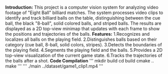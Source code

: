 **Introduction:**
This project is a computer vision system for analyzing video footage of "Eight Ball" billiard matches. The system processes video clips to identify and track billiard balls on the table, distinguishing between the cue ball, the black "8-ball", solid colored balls, and striped balls. The results are displayed as a 2D top-view minimap that updates with each frame to show the positions and trajectories of the balls.
**Features:**
1.Recognizes and localizes all balls on the playing field.
2.Distinguishes balls based on their category (cue ball, 8-ball, solid colors, stripes).
3.Detects the boundaries of the playing field.
4.Segments the playing field and the balls.
5.Provides a 2D top-view visualization of the current game state.
6.Tracks the trajectories of the balls after a shot.
**Code Compilation**
'''
mkdir build
cd build
cmake ..
make
'''
'''
./main ../dataset/game1_clip1.mp4
'''

